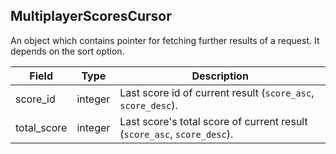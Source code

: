 ## MultiplayerScoresCursor

An object which contains pointer for fetching further results of a request. It depends on the sort option.

Field         | Type    | Description
--------------|---------|---------------------------------------------------------------------------
score_id      | integer | Last score id of current result (`score_asc`, `score_desc`).
total_score   | integer | Last score's total score of current result (`score_asc`, `score_desc`).
